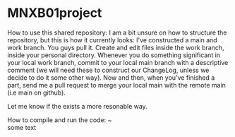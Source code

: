 # MNXB01project


How to use this shared repository:
   I am a bit unsure on how to structure the repository, but this is how it currently looks: I've
   constructed a main and work branch. You guys pull it. Create and edit files inside the work branch,
   inside your personal directory.  Whenever you do something significant in your local work branch,
   commit to your local main branch with a descriptive comment (we will need these to construct our
   ChangeLog, unless we decide to do it some other way). Now and then, when you've finished a part,
   send me a pull request to merge your local main with the remote main (i.e main on github).

   Let me know if the exists a more resonable way.



How to compile and run the code:
~                                        
some text
